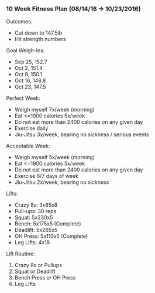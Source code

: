 ### 10 Week Fitness Plan (08/14/16 -> 10/23/2016)
Outcomes:
* Cut down to 147.5lb
* Hit strength numbers

Goal Weigh-Ins:
* Sep 25, 152.7
* Oct 2,  151.4
* Oct 9,  150.1
* Oct 16, 148.8
* Oct 23, 147.5

Perfect Week:
* Weigh myself 7x/week (morning)
* Eat <=1900 calories 5x/week
* Do not eat more than 2400 calories on any given day
* Exercise daily
* Jiu-Jitsu 3x/week, bearing no sickness / serious events

Acceptable Week:
* Weigh myself 5x/week (morning)
* Eat <=1900 calories 5x/week
* Do not eat more than 2400 calories on any given day
* Exercise 6/7 days of week
* Jiu-Jitsu 2x/week, bearing no sickness

Lifts:
* Crazy 8s: 3x85x8
* Pull-ups: 30 reps
* Squat: 5x230x5
* Bench: 5x175x5 (Complete)
* Deadlift: 5x265x5
* OH Press: 5x110x5 (Complete)
* Leg Lifts: 4x18

Lift Routine:
1. Crazy 8s or Pullups
2. Squat or Deadlift
3. Bench Press or OH Press
4. Leg Lifts
